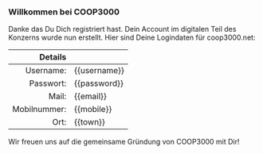 ### Willkommen bei COOP3000

Danke das Du Dich registriert hast. Dein Account im digitalen Teil des Konzerns wurde nun erstellt.
Hier sind Deine Logindaten für coop3000.net:

| Details     |              |
| -----------:|:------------ |
| Username:   | {{username}} |
| Passwort:   | {{password}} |
| Mail:       | {{email}}    |
| Mobilnummer:| {{mobile}}   |
| Ort:        | {{town}}     |

Wir freuen uns auf die gemeinsame Gründung von COOP3000 mit Dir!